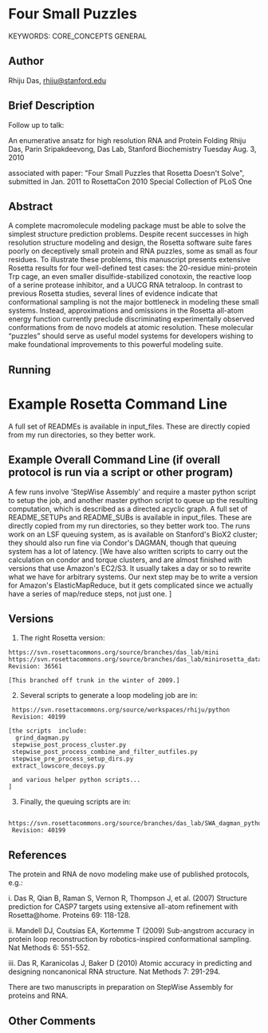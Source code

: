 # Four Small Puzzles

KEYWORDS: CORE_CONCEPTS GENERAL

## Author
Rhiju Das, rhiju@stanford.edu

## Brief Description

  Follow up to talk:

  An enumerative ansatz for high resolution RNA and Protein Folding
  Rhiju Das, Parin Sripakdeevong, Das Lab, Stanford Biochemistry
  Tuesday Aug. 3, 2010
  
  associated with paper: "Four Small Puzzles that Rosetta Doesn't Solve",
  submitted in Jan. 2011 to RosettaCon 2010 Special Collection of 
  PLoS One

## Abstract

A complete macromolecule modeling package must be able to solve the simplest structure prediction problems. Despite recent successes in high resolution structure modeling and design, the Rosetta software suite fares poorly on deceptively small protein and RNA puzzles, some as small as four residues. To illustrate these problems, this manuscript presents extensive Rosetta results for four well-defined test cases: the 20-residue mini-protein Trp cage, an even smaller disulfide-stabilized conotoxin, the reactive loop of a serine protease inhibitor, and a UUCG RNA tetraloop. In contrast to previous Rosetta studies, several lines of evidence indicate that conformational sampling is not the major bottleneck in modeling these small systems. Instead, approximations and omissions in the Rosetta all-atom energy function currently preclude discriminating experimentally observed conformations from de novo models at atomic resolution. These molecular “puzzles” should serve as useful model systems for developers wishing to make foundational improvements to this powerful modeling suite.


## Running
# Example Rosetta Command Line

 A full set of READMEs is available in input_files. These are directly copied from my run directories, so they better work.

## Example Overall Command Line (if overall protocol is run via a script or other program)

 A few runs involve 'StepWise Assembly' and require a master python script to setup the job, and another master python script to queue up the resulting computation, which is described as a directed acyclic graph. A full set of README_SETUPs and README_SUBs is available in input_files. These are directly copied from my run directories, so they better work too.  The runs work on an LSF queuing system, as is available on Stanford's BioX2 cluster;  they should also run fine via Condor's DAGMAN, though that queuing system has a lot of latency. [We have also written scripts to carry out the calculation on condor and torque clusters, and are almost finished with versions that use Amazon's EC2/S3. It usually takes a day or so to rewrite what we have for arbitrary systems. Our next step may be to write a version for Amazon's ElasticMapReduce, but it gets complicated since we actually have a series of map/reduce steps, not just one. ]


## Versions

1. The right Rosetta version:
```
https://svn.rosettacommons.org/source/branches/das_lab/mini
https://svn.rosettacommons.org/source/branches/das_lab/minirosetta_database
Revision: 36561

[This branched off trunk in the winter of 2009.]
```
2. Several scripts to generate a loop modeling job are in:
```
 https://svn.rosettacommons.org/source/workspaces/rhiju/python
 Revision: 40199

[the scripts  include:
  grind_dagman.py
 stepwise_post_process_cluster.py
 stepwise_post_process_combine_and_filter_outfiles.py
 stepwise_pre_process_setup_dirs.py
 extract_lowscore_decoys.py

 and various helper python scripts...
]
```

3. Finally, the queuing scripts are in:
```
 https://svn.rosettacommons.org/source/branches/das_lab/SWA_dagman_python 
 Revision: 40199
```
## References 

The protein and RNA de novo modeling make use of published protocols, e.g.:

i. Das R, Qian B, Raman S, Vernon R, Thompson J, et al. (2007) Structure prediction for CASP7 targets using extensive all-atom refinement with Rosetta@home. Proteins 69: 118-128.

ii. Mandell DJ, Coutsias EA, Kortemme T (2009) Sub-angstrom accuracy in protein loop reconstruction by robotics-inspired conformational sampling. Nat Methods 6: 551-552.

iii. Das R, Karanicolas J, Baker D (2010) Atomic accuracy in predicting and designing noncanonical RNA structure. Nat Methods 7: 291-294.

There are two manuscripts in preparation on StepWise Assembly for proteins and RNA.

## Other Comments
